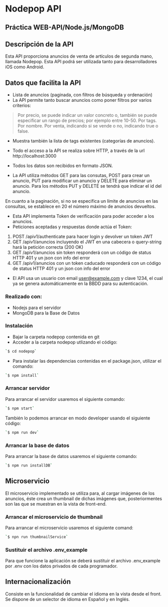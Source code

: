 # Nodepop API
## Práctica WEB-API/Node.js/MongoDB
## Descripción de la API
Esta API proporciona anuncios de venta de artículos de segunda mano, llamada Nodepop. Esta API podrá ser utilizada tanto para desarrolladores iOS como Android.

## Datos que facilita la API
- Lista de anuncios (paginada, con filtros de búsqueda y ordenación)
- La API permite tanto buscar anuncios como poner filtros por varios criterios:
> Por precio, se puede indicar un valor concreto o, también se puede especificar un rango de precios; por ejemplo entre 10-50. Por tags. Por nombre. Por venta, indicando si se vende o no, indicando true o false.

- Muestra también la lista de tags existentes (categorías de anuncios).

- Todo el acceso a la API se realiza sobre HTTP, a través de la url http://localhost:3000

- Todos los datos son recibidos en formato JSON.

- La API utiliza métodos GET para las consutas, POST para crear un anuncio, PUT para modificar un anuncio y DELETE para eliminar un anuncio. Para los métodos PUT y DELETE se tendrá que indicar el id del anuncio.

En cuanto a la paginación, si no se especifica un límite de anuncios en las consultas, se establece en 20 el número máximo de anuncios devueltos.

- Esta API implementa Token de verificación para poder acceder a los anuncios.
- Peticiones aceptadas y respuestas donde actúa el Token:
1. POST /apiv1/authenticate para hacer login y devolver un token JWT
2. GET /apiv1/anuncios incluyendo el JWT en una cabecera o query-string hará la petición
correcta (200 OK)
3. GET /apiv1/anuncios sin token responderá con un código de status HTTP 401 y un json
con info del error
4. GET /apiv1/anuncios con un token caducado responderá con un código de status HTTP
401 y un json con info del error

- El API usa un usuario con email user@example.com y clave 1234, el cual ya se genera automáticamente en la BBDD para su autenticación.

### Realizado con:
- Nodejs para el servidor
- MongoDB para la Base de Datos
### Instalación
- Bajar la carpeta nodepop contenida en git
- Acceder a la carpeta nodepop utlizando el código:
```sh
`$ cd nodepop`
```
- Para instalar las dependencias contenidas en el package.json, utilizar el comando:
```sh
`$ npm install`
```
### Arrancar servidor
Para arrancar el servidor usaremos el siguiente comando:
```sh
`$ npm start`
```
También lo podemos arrancar en modo developer usando el siguiente código:
```sh
`$ npm run dev`
```
### Arrancar la base de datos
Para arrancar la base de datos usaremos el siguiente comando:
```sh
`$ npm run installDB`
```

## Microservicio
El microservicio implementado se utiliza para, al cargar imágenes de los anuncios, éste crea un thumbnail de dichas imágenes que, posteriormentes son las que se muestran en la vista de front-end.
### Arrancar el microservicio de thumbnail
Para arrancar el microservicio usaremos el siguiente comand:
```sh
`$ npn run thumbnailService`
```
### Sustituir el archivo .env_example
Para que funcione la aplicación se deberá sustituir el archivo .env_example por .env con los datos privados de cada programador.

## Internacionalización
Consiste en la funcionalidad de cambiar el idioma en la vista desde el front.
Se dispone de un selector de idioma en Español y en Inglés.